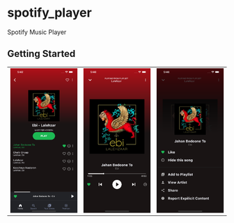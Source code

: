 # spotify_player
Spotify Music Player
## Getting Started

<table>
  <tr>
    <td><img src="https://github.com/hosseinbahmanabadi/bugloos_player/blob/master/doc/1.png?raw=true" width="200px;"></td>
<td><img src="https://github.com/hosseinbahmanabadi/bugloos_player/blob/master/doc/2.png?raw=true" width="200px;"></td>
<td><img src="https://github.com/hosseinbahmanabadi/bugloos_player/blob/master/doc/3.png?raw=true" width="200px;"></td>
  </td></table>
